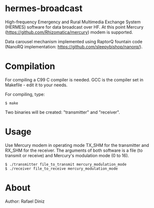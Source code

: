# hermes-broadcast

High-frequency Emergency and Rural Multimedia Exchange System (HERMES) software for data broadcast over HF. At this point Mercury (https://github.com/Rhizomatica/mercury) modem is supported.

Data carousel mechanism implemented using RaptorQ fountain code (NanoRQ implementation: https://github.com/sleepybishop/nanorq/).

# Compilation

For compiling a C99 C compiler is needed. GCC is the compiler set in Makefile - edit it to your needs. 

For compiling, type:

```
$ make
```

Two binaries will be created: "transmitter" and "receiver".

# Usage

Use Mercury modem in operating mode TX_SHM for the transmitter and RX_SHM for the receiver. The arguments of both software is a file (to transmit or receive) and 
Mercury's modulation mode (0 to 16).

```
$ ./transmitter file_to_transmit mercury_modulation_mode
$ ./receiver file_to_receive mercury_modulation_mode
```

# About

Author: Rafael Diniz
